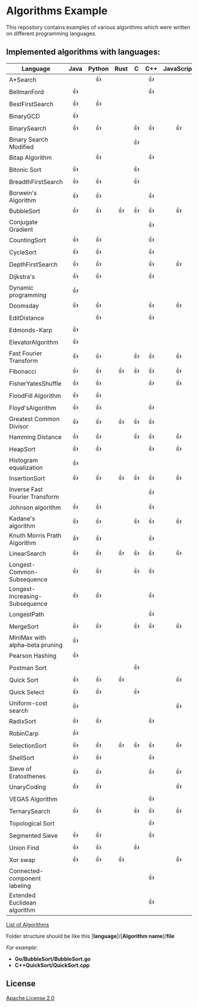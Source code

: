 # Algorithms Example

This repository contains examples of various algorithms which were written on different programming languages.

## Implemented algorithms with languages:


Language| Java | Python | Rust | C | C++ | JavaScript  | Go | C# | Ruby | Swift | Racket | Perl | Crystal | Kotlin | Haskell
---|:---:|:---:|:---:|:---:|:---:|:---:|:---:|:---:|:---:|:---:|:---:|:---:|:---:|:---:|:---:|
A*Search |  | :+1: |  |  | :+1: |  |  |  |
BellmanFord | :+1: |  |  |  | :+1: |  |  |  |
BestFirstSearch | :+1: | :+1: |  |  |  |  |  |  | :+1: |
BinaryGCD | :+1: |  |  |  |  |  |  |  |  |
BinarySearch | :+1: | :+1: |  | :+1: | :+1: | :+1: | :+1: |  | :+1: | :+1: |  | :+1: | 
Binary Search Modified |  |  |  | :+1: |  |  |  |  |
Bitap Algorithm |  | :+1: |  |  | :+1: |  |  |  |
Bitonic Sort | :+1: |  |  | :+1: |
BreadthFirstSearch | :+1: | :+1: |  | :+1: |  |  |  |  |
Borwein's Algorithm | :+1: | :+1:  |  |  | :+1: |  |  |  | ||
BubbleSort | :+1: | :+1: | :+1: | :+1: | :+1:  | :+1: | :+1:  | :+1: | :+1: | | | :+1:
Conjugate Gradient |  |  |  |  | :+1: |  |  |  | ||
CountingSort | :+1: | :+1: |  |  | :+1: |  |  |  | |:+1:
CycleSort | :+1: | :+1: |  |  | :+1: |  |  |  | |
DepthFirstSearch | :+1: | :+1: |  |  | :+1: | :+1: |  |  | |
Dijkstra's  | :+1: | :+1: |  |  | :+1: | | :+1: |  | |
Dynamic programming | :+1: |  |  |  |  |  |  |  |  |
Doomsday | :+1: | :+1: |  |  | :+1: | :+1: |  |  | :+1: | :+1: | :+1:
EditDistance |  | :+1: |  |  | :+1: |  |  |  |
Edmonds-Karp | :+1: |  |  |  |  |  |  |  |
ElevatorAlgorithm | :+1: |  |  |  |  |  |  |  |
Fast Fourier Transform | :+1: | :+1: |  |:+1:  | :+1: | :+1: |  |  |
Fibonacci | :+1: | :+1: | :+1: | :+1: | :+1: | :+1: |  :+1: | :+1: | :+1: | :+1:  | :+1: |  |  | :+1:
FisherYatesShuffle | :+1: | :+1: |  |  | :+1: | :+1: |  | :+1: | :+1: |
FloodFill Algorithm | :+1: | :+1: | | | | | | |
Floyd'sAlgorithm | :+1: | :+1: |  |  | :+1: |  |  |  |
Greatest Common Divisor | :+1: |:+1:| :+1: | :+1: | :+1: |   |  |  |  |  |  |  |  | :+1: |
Hamming Distance | :+1: | :+1: |  | :+1: | :+1: | :+1: | :+1: |  | :+1: 
HeapSort | :+1: | :+1: |  |  | :+1: | :+1: | :+1: |  | :+1: | | | | :+1:
Histogram equalization | :+1: |  |  |  |  |  |  |  |
InsertionSort | :+1: | :+1: | :+1: | :+1: | :+1:  | :+1: | :+1: | :+1: | :+1: |  |  |  |  | :+1: |
Inverse Fast Fourier Transform |  |  |  |  | :+1: |  |  |  |
Johnson algorithm | :+1: | :+1: |  |  | :+1: |  |  |  |
Kadane's algorithm | :+1: | :+1: |  | :+1: | :+1: | :+1: | :+1: |  |
Knuth Morris Prath Algorithm | :+1: | :+1: |  |  | :+1: |  |  |  |
LinearSearch | :+1: | :+1: | :+1: |  :+1:| :+1: | :+1: | :+1: |  |  | :+1: |:+1: |  |  | :+1: |
Longest-Common-Subsequence | :+1: | :+1: |  | :+1: | :+1: |  |  |  | :+1:
Longest-Increasing-Subsequence | :+1: | :+1: |  |  | :+1: |  |  |  |
LongestPath |  |  |  |  | :+1: |  |  |  |
MergeSort | :+1: | :+1: |  | :+1: | :+1: | :+1: | :+1: | :+1: |  | :+1: 
MiniMax with alpha–beta pruning | :+1: |  |  |  |  |  |  |  |
Pearson Hashing | :+1: |  |  |  |  |  |  |  |
Postman Sort |  |  |  | :+1: |  |  |  |  |
Quick Sort | :+1: | :+1: | :+1: |  |  | :+1: | :+1: | :+1: |  :+1: |  :+1: |  |  |  |  :+1:
Quick Select | :+1: | :+1: |  | :+1: |  |  | :+1: | |
Uniform-cost search | :+1: |  |  |  |  | :+1: | :+1: |  |
RadixSort | :+1: | :+1: |  |  | :+1: |  |  |  |
RobinCarp | :+1: |  |  |  |  |  |  |  |
SelectionSort | :+1: | :+1: | :+1: | :+1: | :+1: | :+1: | :+1: | :+1: | :+1:
ShellSort | :+1: | :+1: |  |  | :+1: |  |  |  |
Sieve of Eratosthenes | :+1: | :+1: |  |  | :+1: | :+1: | :+1: |  |
UnaryCoding | :+1: | :+1: |  |  |  | :+1: |  |  |
VEGAS Algorithm |  |  |  |  | :+1: |  |  |  | ||
TernarySearch | :+1: |:+1:  |  | :+1: | :+1: | :+1: |  |  |  
Topological Sort |  |  |  |  | :+1: |  |  |  |  
Segmented Sieve |:+1:| :+1: |  |  | :+1: |  |  |  |  
Union Find |:+1:|:+1:|  | :+1: |  |  |  |  |  
Xor swap |:+1:|:+1:| :+1: |  |  |:+1:|:+1:|  |
Connected-component labeling |  |  |  |  |:+1:|  |  |  |
Extended Euclidean algorithm |  |  |  |  |:+1:|  |  |  |


[List of Algorithms](Algorithms.md)

Folder structure should be like this
[**language**]/[**Algorithm name**]/**file**

*For example*:
* **Go/BubbleSort/BubbleSort.go**
* **C++QuickSort/QuickSort.cpp**

## License

[Apache License 2.0](LICENSE)
